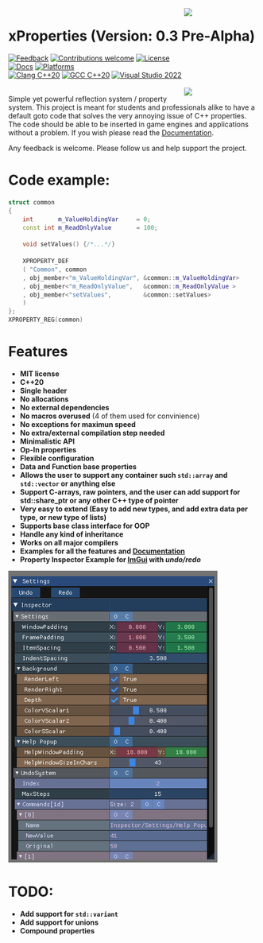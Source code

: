 <img src="https://i.imgur.com/GfJb3sQ.jpg" align="right" width="150px" />


# xProperties (Version: 0.3 Pre-Alpha)

[             ![Feedback](https://img.shields.io/badge/feedback-welcome-brightgreen.svg)](https://gitlab.com/LIONant/properties/issues)
[![Contributions welcome](https://img.shields.io/badge/contributions-welcome-brightgreen.svg)](https://gitlab.com/LIONant/properties)
[              ![License](https://img.shields.io/badge/license-MIT-blue.svg)](https://opensource.org/licenses/MIT)
<br>
[            ![Docs](https://img.shields.io/badge/docs-ready-brightgreen.svg)](https://gitlab.com/LIONant/properties/blob/master/docs/Documentation.md)
[            ![Platforms](https://img.shields.io/badge/Platforms-All%20Supported-blue.svg)]()
<br>
[          ![Clang C++20](https://img.shields.io/badge/clang%20C%2B%2B20-compatible-brightgreen.svg)]()
[            ![GCC C++20](https://img.shields.io/badge/gcc%20C%2B%2B20-compatible-brightgreen.svg)]()
[   ![Visual Studio 2022](https://img.shields.io/badge/Visual%20Studio%202022-compatible-brightgreen.svg)](https://github.com/LIONant-depot/xproperty/blob/master/documentation/Documentation.md)
<br>
<br>
<img src="https://i.imgur.com/9a5d2ee.png" align="right" width="150px" />

Simple yet powerful reflection system / property system. This project is meant for students and professionals alike to have 
a default goto code that solves the very annoying issue of C++ properties. The code should be able to be inserted in game engines 
and applications without a problem. If you wish please read the
[Documentation](https://github.com/LIONant-depot/xproperty/blob/master/documentation/Documentation.md). 

Any feedback is welcome. Please follow us and help support the project.

# Code example:

```cpp
struct common
{
    int       m_ValueHoldingVar     = 0;
    const int m_ReadOnlyValue       = 100;  

    void setValues() {/*...*/}

    XPROPERTY_DEF
    ( "Common", common
    , obj_member<"m_ValueHoldingVar", &common::m_ValueHoldingVar>
    , obj_member<"m_ReadOnlyValue",   &common::m_ReadOnlyValue >
    , obj_member<"setValues",         &common::setValues>
    )
};
XPROPERTY_REG(common)
```

# Features
* **MIT license**
* **C++20**
* **Single header**
* **No allocations**
* **No external dependencies**
* **No macros overused** (4 of them used for convinience)
* **No exceptions for maximun speed**
* **No extra/external compilation step needed** 
* **Minimalistic API**
* **Op-In properties**
* **Flexible configuration**
* **Data and Function base properties**
* **Allows the user to support any container such `std::array` and `std::vector` or anything else**
* **Support C-arrays, raw pointers, and the user can add support for std::share_ptr or any other C++ type of pointer**
* **Very easy to extend (Easy to add new types, and add extra data per type, or new type of lists)**
* **Supports base class interface for OOP**
* **Handle any kind of inheritance**
* **Works on all major compilers**
* **Examples for all the features and [Documentation](https://github.com/LIONant-depot/xproperty/blob/master/documentation/Documentation.md)**
* **Property Inspector Example for [ImGui](https://github.com/ocornut/imgui) with *undo/redo***

<img src="Documentation/ImguiPropertyInspector.png" />


# TODO:
* **Add support for `std::variant`**
* **Add support for unions**
* **Compound properties**
